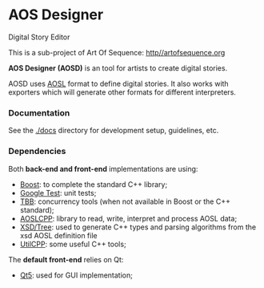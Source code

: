 AOS Designer
============

Digital Story Editor

This is a sub-project of Art Of Sequence: [http//artofsequence.org][aos-website]

**AOS Designer (AOSD)** is an tool for artists to create digital stories. 

AOSD uses [AOSL][aosl-github] format to define digital stories.
It also works with exporters which will generate other formats for different interpreters.

### Documentation

See the [./docs][docs] directory for development setup, guidelines, etc.

### Dependencies

Both **back-end and front-end** implementations are using:

 * [Boost][boost-org]: to complete the standard C++ library;
 * [Google Test][gtest]: unit tests;
 * [TBB][tbb-site]: concurrency tools (when not available in Boost or the C++ standard);
 * [AOSLCPP][aoslcpp-dir]: library to read, write, interpret and process AOSL data;
  * [XSD/Tree][xsd-site]: used to generate C++ types and parsing algorithms from the xsd AOSL definition file
 * [UtilCPP][utilcpp-dir]: some useful C++ tools;
 

The **default front-end** relies on Qt:

 * [Qt5](http://qt-project.org): used for GUI implementation;
 
[aos-website]: http://artofsequence.org
[docs]: ./docs/
[aosl-github]: http://github.com/artofsequence/aosl/
[boost-org]: http://boost.org
[gtest]: https://code.google.com/p/googletest/
[aoslcpp-dir]: ./aosl-cpp
[utilcpp-dir]: ./utilcpp
[tbb-site]: http://threadingbuildingblocks.org
[xsd-site]: http://www.codesynthesis.com/products/xsd/

